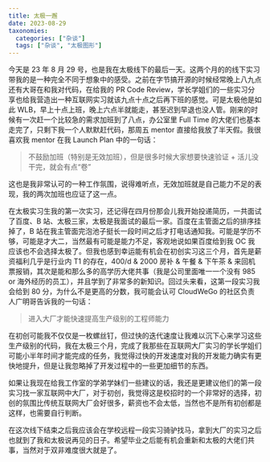 ```yaml
---
title: 太极一邂
date: 2023-08-29
taxonomies:
  categories: ["杂谈"]
  tags: ["杂谈", "太极图形"]
---
```


今天是 23 年 8 月 29 号，也是我在太极线下的最后一天。这两个月的的线下实习带我的是一种完全不同于想象中的感受。之前在字节搞开源的时候经常晚上八九点还有大哥在和我对代码，在给我的 PR Code Review，学长学姐们的一些实习分享也给我营造出一种互联网实习就该九点十点之后再下班的感觉。可是太极他是如此 WLB，早上十点上班，晚上六点半就能走，甚至迟到早退也没人管。刚来的时候有一次赶一个比较急的需求加班到了八点，办公室里 Full Time 的大佬们也基本走完了，只剩下我一个人默默赶代码，那周五 mentor 直接给我放了半天假。我很喜欢我 mentor 在我 Launch Plan 中的一句话：

> 不鼓励加班（特别是无效加班），但是很多时候大家想要快速验证 + 活儿没干完，就会有点“卷”

这也是我非常认可的一种工作氛围，说得难听点，无效加班就是自己能力不足的表现，我的两次加班也应证了这一点。

在太极实习生我的第一次实习，还记得在四月份那会儿我开始投递简历，一共面试了百度、B 站、太极三家，太极是我面试的最后一家。百度在主管面之后的排序挂掉了，B 站在我主管面完泡池子挺长一段时间之后才打电话通知我。可能是学历不够，可能是才大二，当然最有可能是能力不足，客观地说如果百度给到我 OC 我应该也不会选择太极了。但我也感到幸运能有机会在初创实习这三个月，首先是薪资福利几乎是行业内 T1 的存在，400/d & 2000 房补 & 午餐 & 下午茶 & 来回机票报销，其次是能和那么多的高学历大佬共事（我是公司里面唯一一个没有 985 or 海外经历的员工），并且学到了非常多的新知识。回过头来看，这第一段实习我会给到 80 分，为什么不是更高的分数，我可能会认可 CloudWeGo 的社区负责人广明哥告诉我的一句话：

>进入大厂才能快速提高生产级别的工程师能力

在初创可能我不仅仅是一枚螺丝钉，但过快的迭代速度让我难以沉下心来学习这些生产级别的代码，我在太极三个月，完成了我那些在互联网大厂实习的学长学姐们可能小半年时间才能完成的任务，我觉得过快的开发速度对我的开发能力确实有更快地提升，但是让我忽略掉了开发过程中的一些更加细节的东西。

如果让我现在给我工作室的学弟学妹们一些建议的话，我还是更建议他们的第一段实习找一家互联网中大厂，对于初创，我觉得这是校招时的一个非常好的选择，初创的氛围比传统互联网大厂会好很多，薪资也不会太低，当然也不是所有初创都是这样，也需要自行判断。

在这次线下结束之后我应该会在学校远程一段实习骑驴找马，拿到大厂的实习之后也就到了我和太极说再见的日子。希望毕业之后能有机会重新和太极的大佬们共事，当然对于双非难度很大就是了。